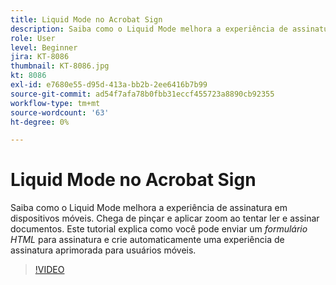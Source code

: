 ```yaml
---
title: Liquid Mode no Acrobat Sign
description: Saiba como o Liquid Mode melhora a experiência de assinatura em dispositivos móveis
role: User
level: Beginner
jira: KT-8086
thumbnail: KT-8086.jpg
kt: 8086
exl-id: e7680e55-d95d-413a-bb2b-2ee6416b7b99
source-git-commit: ad54f7afa78b0fbb31eccf455723a8890cb92355
workflow-type: tm+mt
source-wordcount: '63'
ht-degree: 0%

---
```


# Liquid Mode no Acrobat Sign

Saiba como o Liquid Mode melhora a experiência de assinatura em dispositivos móveis. Chega de pinçar e aplicar zoom ao tentar ler e assinar documentos. Este tutorial explica como você pode enviar um _formulário HTML_ para assinatura e crie automaticamente uma experiência de assinatura aprimorada para usuários móveis.

>[!VIDEO](https://video.tv.adobe.com/v/333803?quality=12&learn=on&hidetitle=true)
